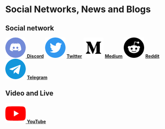 # Social Networks, News and Blogs

## Social network

<img src="../.gitbook/assets/discord.png" alt="" data-size="line">[ **Discord**](https://discord.com/invite/HpUNMErURa)      <img src="../.gitbook/assets/推特.png" alt="" data-size="line"> [**Twitter**](https://twitter.com/C2WORLDmeta)      <img src="../.gitbook/assets/medium.png" alt="" data-size="line"> [**Medium**](https://medium.com/@C2.WORLD)      <img src="../.gitbook/assets/reddit.png" alt="" data-size="line"> [**Reddit**](https://reddit.com/r/C2WORLD)      <img src="../.gitbook/assets/telegram.png" alt="" data-size="line"> [**Telegram**](https://t.me/C2Worldmeta)

## Video and Live

<img src="../.gitbook/assets/Youtube.png" alt="" data-size="line">[ **YouTube**](https://www.youtube.com/channel/UCnNJ9nrkb7hG2FUyMfN\_J7g)
